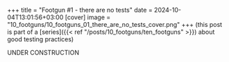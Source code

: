 +++
title = "Footgun #1 - there are no tests"
date = 2024-10-04T13:01:56+03:00
[cover]
  image = "10_footguns/10_footguns_01_there_are_no_tests_cover.png"
+++
(this post is part of a [series]({{< ref "/posts/10_footguns/ten_footguns" >}}) about good testing practices)

UNDER CONSTRUCTION


